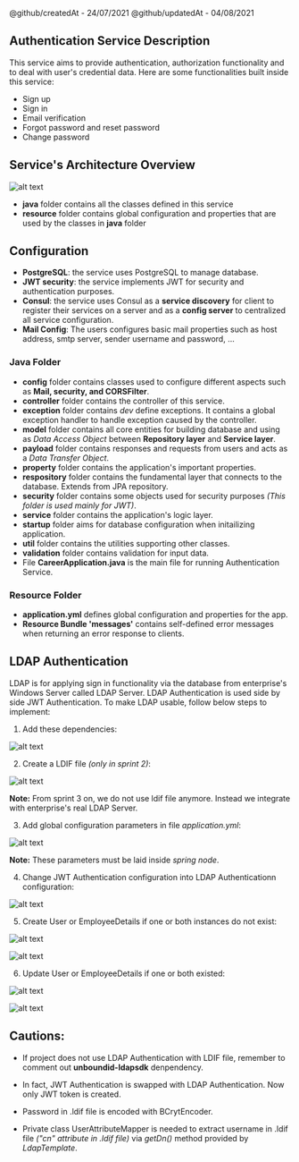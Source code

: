 
@github/createdAt - 24/07/2021                @github/updatedAt - 04/08/2021

## Authentication Service Description

This service aims to provide authentication, authorization functionality and to deal with user's credential data. Here are some functionalities built inside this service:
 - Sign up
 - Sign in
 - Email verification
 - Forgot password and reset password
 - Change password

## Service's Architecture Overview

![alt text](./images/authArchitecture.PNG)

- **java** folder contains all the classes defined in this service
- **resource** folder contains global configuration and properties that are used by the classes in **java** folder

## Configuration
- **PostgreSQL**: the service uses PostgreSQL to manage database.
- **JWT security**: the service implements JWT for security and authentication purposes. 
- **Consul**: the service uses Consul as a **service discovery** for client to register their services on a server and as a **config server** to centralized all service configuration.
- **Mail Config**: The users configures basic mail properties such as host address, smtp server, sender username and password, ...

### Java Folder

- **config** folder contains classes used to configure different aspects such as **Mail, security, and CORSFilter**.
- **controller** folder contains the controller of this service.
- **exception** folder contains *dev* define exceptions. It contains a global exception handler to handle exception caused by the controller.
- **model** folder contains all core entities for building database and using as *Data Access Object* between **Repository layer** and **Service layer**.
- **payload** folder contains responses and requests from users and acts as a *Data Transfer Object*.
- **property** folder contains the application's important properties.
- **respository** folder contains the fundamental layer that connects to the database. Extends from JPA repository.
- **security** folder contains some objects used for security purposes *(This folder is used mainly for JWT)*.
- **service** folder contains the application's logic layer.
- **startup** folder aims for database configuration when initailizing application.
- **util** folder contains the utilities supporting other classes.
- **validation** folder contains validation for input data.
- File **CareerApplication.java** is the main file for running Authentication Service.

### Resource Folder

- **application.yml** defines global configuration and properties for the app.
- **Resource Bundle 'messages'** contains self-defined error messages when returning an error response to clients.

## LDAP Authentication

LDAP is for applying sign in functionality via the database from enterprise's Windows Server called LDAP Server. LDAP Authentication is used side by side JWT Authentication. To make LDAP usable, follow below steps to implement:

1. Add these dependencies:

![alt text](./images/ldapDependencies.PNG)

2. Create a LDIF file *(only in sprint 2)*:

![alt text](./images/ldif.PNG)

**Note:** From sprint 3 on, we do not use ldif file anymore. Instead we integrate with enterprise's real LDAP Server.

3. Add global configuration parameters in file *application.yml*:

![alt text](./images/ldapParameters.PNG)

**Note:** These parameters must be laid inside *spring node*.

4. Change JWT Authentication configuration into LDAP Authenticationn configuration:

![alt text](./images/ldapConfig.PNG)

5. Create User or EmployeeDetails if one or both instances do not exist: 

![alt text](./images/createUser.PNG)

![alt text](./images/createEmployee.PNG)

6. Update User or EmployeeDetails if one or both existed:

![alt text](./images/updateUser.PNG)

![alt text](./images/updateEmployee.PNG)

## Cautions:

   - If project does not use LDAP Authentication with LDIF file, remember to comment out **unboundid-ldapsdk** denpendency.

   - In fact, JWT Authentication is swapped with LDAP Authentication. Now only JWT token is created.

   - Password in .ldif file is encoded with BCrytEncoder.

   - Private class UserAttributeMapper is needed to extract username in .ldif file *("cn" attribute in .ldif file)* via *getDn()* method provided by *LdapTemplate*.
